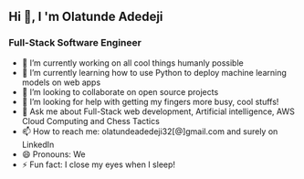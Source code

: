##  Hi 👋, I 'm Olatunde Adedeji
### Full-Stack Software Engineer

<ul>
<li>🔭 I’m currently working on all cool things humanly possible</li>
<li>🌱 I’m currently learning how to use Python to deploy machine learning models on web apps</li>
<li>👯 I’m looking to collaborate on open source projects</li>
<li>🤔 I’m looking for help with getting my fingers more busy, cool stuffs!</li>
<li>💬 Ask me about Full-Stack web development, Artificial intelligence, AWS Cloud Computing and Chess Tactics</li>
<li>📫 How to reach me: olatundeadedeji32[@]gmail.com and surely on <Link>LinkedIn</Link></li>
<li>😄 Pronouns: We</li>
<li>⚡ Fun fact: I close my eyes when I sleep!</li>
  </ul>


